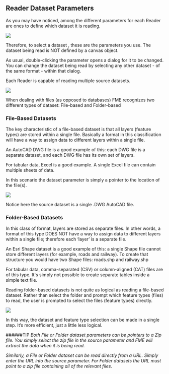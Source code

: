 ## Reader Dataset Parameters ##

As you may have noticed, among the different parameters for each Reader are ones to define which dataset it is reading.

![](https://raw.githubusercontent.com/FMEEvangelist/FME-Desktop-Basic-Training-Manual-Images/master/Img4.22.ReaderDatasetParameter.jpg)

Therefore, to select a dataset , these are the parameters you use. The dataset being read is NOT defined by a canvas object.

As usual, double-clicking the parameter opens a dialog for it to be changed. You can change the dataset being read by selecting any other dataset - of the same format - within that dialog.

Each Reader is capable of reading multiple source datasets.

![](https://raw.githubusercontent.com/FMEEvangelist/FME-Desktop-Basic-Training-Manual-Images/master/Img4.23.ReaderMultipleDatasetsGraphic.jpg)

When dealing with files (as opposed to databases) FME recognizes two different types of dataset: File-based and Folder-based


### File-Based Datasets ###
The key characteristic of a file-based dataset is that all layers (feature types) are stored within a single file. Basically a format in this classification will have a way to assign data to different
layers within a single file.

An AutoCAD DWG file is a good example of this: each DWG file is a separate dataset, and each DWG file has its own set of layers. 

For tabular data, Excel is a good example. A single Excel file can contain multiple sheets of data.

In this scenario the dataset parameter is simply a pointer to the location of the file(s).

![](https://raw.githubusercontent.com/FMEEvangelist/FME-Desktop-Basic-Training-Manual-Images/master/Img4.24.ReaderfileDatasetNavigator.jpg)

Notice here the source dataset is a single .DWG AutoCAD file.


### Folder-Based Datasets ###
In this class of format, layers are stored as separate files. In other words, a format of this type DOES NOT have a way to assign data to different layers within a single file; therefore each ‘layer’ is a separate file.

An Esri Shape dataset is a good example of this: a single Shape file cannot store different layers (for example, roads and railway). To create that structure you would have two Shape files: roads.shp and railway.shp

For tabular data, comma-separated (CSV) or column-aligned (CAT) files are of this type. It's simply not possible to create separate tables inside a simple text file.

Reading folder-based datasets is not quite as logical as reading a file-based dataset. Rather than select the folder and prompt which feature types (files) to read, the user is prompted to select the files (feature types) directly.

![](https://raw.githubusercontent.com/FMEEvangelist/FME-Desktop-Basic-Training-Manual-Images/master/Img4.25.ReaderFolderDatasetNavigator.jpg)

In this way, the dataset and feature type selection can be made in a single step. It’s more efficient, just a little less logical.

######TIP
*Both File or Folder dataset parameters can be pointers to a Zip file. You simply select the zip file in the source parameter and FME will extract the data when it is being read.*

*Similarly, a File or Folder dataset can be read directly from a URL. Simply enter the URL into the source parameter. For Folder datasets the URL must point to a zip file containing all of the relevant files.*